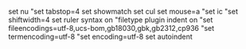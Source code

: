 set nu
"set tabstop=4
set showmatch
set cul
set mouse=a
"set ic
"set shiftwidth=4
set ruler
syntax on
"filetype plugin indent on
"set fileencodings=utf-8,ucs-bom,gb18030,gbk,gb2312,cp936
"set termencoding=utf-8
"set encoding=utf-8
set autoindent